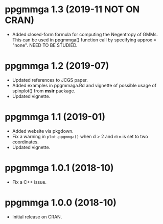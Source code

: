 # ppgmmga 1.3 (2019-11 NOT ON CRAN)

- Added closed-form formula for computing the Negentropy of GMMs. This can be used in ppgmmga() function call by specifying approx = "none". NEED TO BE STUDIED.

# ppgmmga 1.2 (2019-07)

- Updated references to JCGS paper.
- Added examples in ppgmmaga.Rd and vignette of possible usage of spinplot() from **msir** package.
- Updated vignette.

# ppgmmga 1.1 (2019-01)

- Added website via pkgdown.
- Fix a warning in `plot.ppgmmga()` when d > 2 and `dim` is set to two coordinates.
- Updated vignette.
  
# ppgmmga 1.0.1 (2018-10)

- Fix a C++ issue. 

# ppgmmga 1.0.0 (2018-10)

- Initial release on CRAN.
